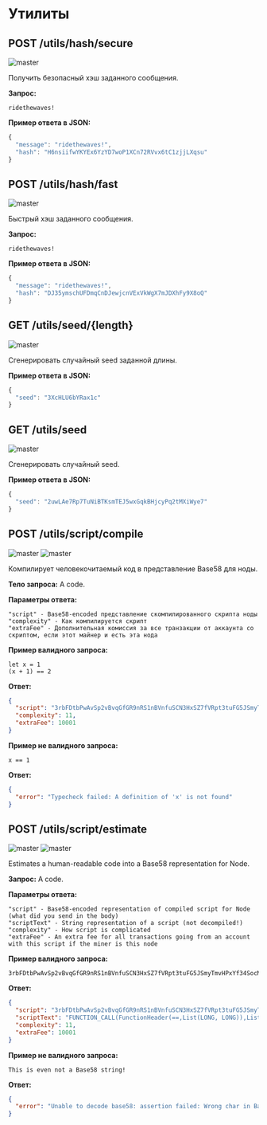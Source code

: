 # Утилиты

## POST /utils/hash/secure
![master](https://img.shields.io/badge/MAINNET-available-4bc51d.svg)

Получить безопасный хэш заданного сообщения.

**Запрос:**

```
ridethewaves!

```

**Пример ответа в JSON:**

```js
{
  "message": "ridethewaves!",
  "hash": "H6nsiifwYKYEx6YzYD7woP1XCn72RVvx6tC1zjjLXqsu"
}

```

## POST /utils/hash/fast
![master](https://img.shields.io/badge/MAINNET-available-4bc51d.svg)

Быстрый хэш заданного сообщения.

**Запрос:**

```
ridethewaves!

```

**Пример ответа в JSON:**

```js
{
  "message": "ridethewaves!",
  "hash": "DJ35ymschUFDmqCnDJewjcnVExVkWgX7mJDXhFy9X8oQ"
}

```

## GET /utils/seed/{length}

![master](https://img.shields.io/badge/MAINNET-available-4bc51d.svg)

Сгенерировать случайный seed заданной длины.

**Пример ответа в JSON:**

```js
{
  "seed": "3XcHLU6bYRax1c"
}
```

## GET /utils/seed
![master](https://img.shields.io/badge/MAINNET-available-4bc51d.svg)

Сгенерировать случайный seed.

**Пример ответа в JSON:**

```js
{
  "seed": "2uwLAe7Rp7TuNiBTKsmTEJ5wxGqkBHjcyPq2tMXiWye7"
}

```

## POST /utils/script/compile

![master](https://img.shields.io/badge/MAINNET-available-4bc51d.svg) ![master](https://img.shields.io/badge/node-&gt;%3D0.13.3-4bc51d.svg)

Компилирует человекочитаемый код в представление Base58 для ноды.

**Тело запроса:**
A code.

**Параметры ответа:**

```
"script" - Base58-encoded представление скомпилированного скрипта ноды
"complexity" - Как компилируется скрипт
"extraFee" - Дополнительная комиссия за все транзакции от аккаунта со скриптом, если этот майнер и есть эта нода
```

**Пример валидного запроса:**

```
let x = 1
(x + 1) == 2
```

**Ответ:**

```json
{
  "script": "3rbFDtbPwAvSp2vBvqGfGR9nRS1nBVnfuSCN3HxSZ7fVRpt3tuFG5JSmyTmvHPxYf34SocMRkRKFgzTtXXnnv7upRHXJzZrLSQo8tUW6yMtEiZ",
  "complexity": 11,
  "extraFee": 10001
}
```

**Пример не валидного запроса:**

```
x == 1
```

**Ответ:**

```json
{
  "error": "Typecheck failed: A definition of 'x' is not found"
}
```

## POST /utils/script/estimate

![master](https://img.shields.io/badge/MAINNET-available-4bc51d.svg) ![master](https://img.shields.io/badge/node-&gt;%3D0.13.3-4bc51d.svg)

Estimates a human-readable code into a Base58 representation for Node.

**Запрос:**
A code.

**Параметры ответа:**

```
"script" - Base58-encoded representation of compiled script for Node (what did you send in the body)
"scriptText" - String representation of a script (not decompiled!)
"complexity" - How script is complicated
"extraFee" - An extra fee for all transactions going from an account with this script if the miner is this node
```

**Пример валидного запроса:**

```
3rbFDtbPwAvSp2vBvqGfGR9nRS1nBVnfuSCN3HxSZ7fVRpt3tuFG5JSmyTmvHPxYf34SocMRkRKFgzTtXXnnv7upRHXJzZrLSQo8tUW6yMtEiZ
```

**Ответ:**

```json
{
  "script": "3rbFDtbPwAvSp2vBvqGfGR9nRS1nBVnfuSCN3HxSZ7fVRpt3tuFG5JSmyTmvHPxYf34SocMRkRKFgzTtXXnnv7upRHXJzZrLSQo8tUW6yMtEiZ",
  "scriptText": "FUNCTION_CALL(FunctionHeader(==,List(LONG, LONG)),List(CONST_LONG(1), CONST_LONG(2)),BOOLEAN)",
  "complexity": 11,
  "extraFee": 10001
}
```

**Пример не валидного запроса:**

```
This is even not a Base58 string!
```

**Ответ:**

```json
{
  "error": "Unable to decode base58: assertion failed: Wrong char in Base58 string"
}
```
